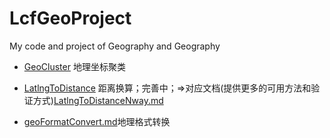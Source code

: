 # LcfGeoProject
My code and project of Geography and Geography


- [GeoCluster](./GeoCluster.ipynb) 地理坐标聚类
- [LatlngToDistance](./LatlngToDistance.py) 距离换算；完善中；=>对应文档(提供更多的可用方法和验证方式)[LatlngToDistanceNway.md](./LatlngToDistanceNway.md)

- [geoFormatConvert.md](./geoFormatConvert.md)地理格式转换



